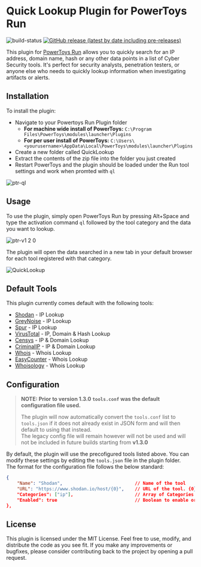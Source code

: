 # Quick Lookup Plugin for PowerToys Run

![build-status](https://github.com/GTGalaxi/quick-lookup-ptrun/actions/workflows/dotnet.yml/badge.svg) <a href="https://github.com/GTGalaxi/quick-lookup-ptrun/releases">![GitHub release (latest by date including pre-releases)](https://img.shields.io/github/v/release/GTGalaxi/quick-lookup-ptrun?include_prereleases)</a>

This plugin for [PowerToys Run](https://learn.microsoft.com/en-us/windows/powertoys/run) allows you to quickly search for an IP address, domain name, hash or any other data points in a list of Cyber Security tools. It's perfect for security analysts, penetration testers, or anyone else who needs to quickly lookup information when investigating artifacts or alerts.

## Installation

To install the plugin:

- Navigate to your Powertoys Run Plugin folder
  - **For machine wide install of PowerToys:** `C:\Program Files\PowerToys\modules\launcher\Plugins`
  - **For per user install of PowerToys:** `C:\Users\<yourusername>\AppData\Local\PowerToys\modules\launcher\Plugins`
- Create a new folder called QuickLookup
- Extract the contents of the zip file into the folder you just created
- Restart PowerToys and the plugin should be loaded under the Run tool settings and work when promted with `ql`

![ptr-ql](https://user-images.githubusercontent.com/10473238/232273294-1e9d4fec-fb8a-45e2-8780-0214aa6ef528.png)

## Usage

To use the plugin, simply open PowerToys Run by pressing Alt+Space and type the activation command `ql` followed by the tool category and the data you want to lookup.

![ptr-v1 2 0](https://user-images.githubusercontent.com/10473238/231605857-2427613f-7206-4899-8d82-3c660cecfd98.gif)

The plugin will open the data searched in a new tab in your default browser for each tool registered with that category.

![QuickLookup](https://user-images.githubusercontent.com/10473238/227844315-0a865672-9eb3-4f35-afc5-d6c196fd009d.gif)

## Default Tools

This plugin currently comes default with the following tools:

- [Shodan](https://www.shodan.io) - IP Lookup
- [GreyNoise](https://viz.greynoise.io) - IP Lookup
- [Spur](https://spur.us) - IP Lookup
- [VirusTotal](https://www.virustotal.com) - IP, Domain & Hash Lookup
- [Censys](https://search.censys.io) - IP & Domain Lookup
- [CriminalIP](https://www.criminalip.io) - IP & Domain Lookup
- [Whois](https://www.whois.com/whois) - Whois Lookup
- [EasyCounter](https://whois.easycounter.com) - Whois Lookup
- [Whoisology](https://whoisology.com) - Whois Lookup

## Configuration

> **NOTE: Prior to version 1.3.0 `tools.conf` was the default configuration file used.**
>
> The plugin will now automatically convert the `tools.conf` list to `tools.json` if it does not already exist in JSON form and will then default to using that instead.\
> The legacy config file will remain however will not be used and will not be included in future builds starting from **v1.3.0**

By default, the plugin will use the precofigured tools listed above. You can modify these settings by editing the `tools.json` file in the plugin folder.\
The format for the configuration file follows the below standard:

```json
{
    "Name": "Shodan",                           // Name of the tool
    "URL": "https://www.shodan.io/host/{0}",    // URL of the tool. {0} will be replaced with the user input from PowerToys Run
    "Categories": ["ip"],                       // Array of Categories the tool can work with
    "Enabled": true                             // Boolean to enable or disable tool
},
```

<!-- ```ini
[TOOL]                                  ; Section identifier for a new tool
NAME=Shodan                             ; Name of the tool
URL="https://www.shodan.io/host/{0}"    ; URL of the tool. {0} will be replaced with the user input from PowerToys Run
CATEGORIES=ip                           ; Comma-seperated list of Categories the tool can work with
ENABLED=1                               ; Boolean value of 0 or 1 to toggle the active state of the tool
``` -->

## License

This plugin is licensed under the MIT License. Feel free to use, modify, and distribute the code as you see fit. If you make any improvements or bugfixes, please consider contributing back to the project by opening a pull request.
